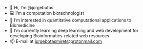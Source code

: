 - 👋 Hi, I’m @jorgebotas
- :computer: I'm a computation biotechnologist
- 👀 I’m interested in quantitative computational applications to Biomedicine
- 🌱 I’m currently learning deep learning and  web development for developing Bioinformatics-related web resources
- 📫 E-mail at jorgebotasmiret@protonmail.com

<!--- - 💞️ I’m looking to collaborate on as many interesting bioinformatics projects as possible! --->


<!---
jorgebotas/jorgebotas is a ✨ special ✨ repository because its `README.md` (this file) appears on your GitHub profile.
You can click the Preview link to take a look at your changes.
--->
